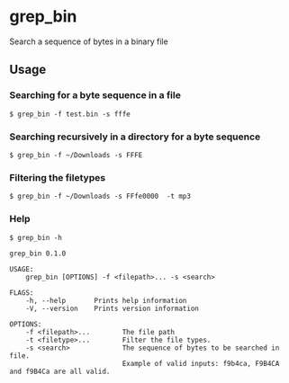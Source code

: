 # grep_bin
Search a sequence of bytes in a binary file

## Usage
### Searching for a byte sequence in a file
`$ grep_bin -f test.bin -s fffe`

### Searching recursively in a directory for a byte sequence
`$ grep_bin -f ~/Downloads -s FFFE`

### Filtering the filetypes
`$ grep_bin -f ~/Downloads -s FFfe0000  -t mp3`

### Help
```
$ grep_bin -h

grep_bin 0.1.0

USAGE:
    grep_bin [OPTIONS] -f <filepath>... -s <search>

FLAGS:
    -h, --help       Prints help information
    -V, --version    Prints version information

OPTIONS:
    -f <filepath>...        The file path
    -t <filetype>...        Filter the file types.
    -s <search>             The sequence of bytes to be searched in file.
                            Example of valid inputs: f9b4ca, F9B4CA and f9B4Ca are all valid.
```